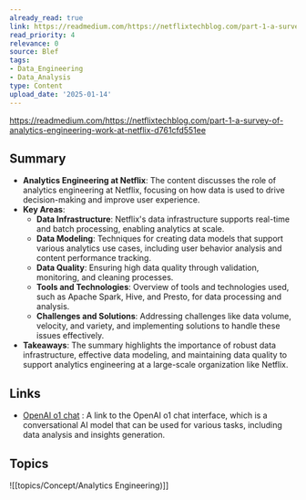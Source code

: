 ```yaml
---
already_read: true
link: https://readmedium.com/https://netflixtechblog.com/part-1-a-survey-of-analytics-engineering-work-at-netflix-d761cfd551ee
read_priority: 4
relevance: 0
source: Blef
tags:
- Data_Engineering
- Data_Analysis
type: Content
upload_date: '2025-01-14'
---
```


https://readmedium.com/https://netflixtechblog.com/part-1-a-survey-of-analytics-engineering-work-at-netflix-d761cfd551ee
## Summary

- **Analytics Engineering at Netflix**: The content discusses the role of analytics engineering at Netflix, focusing on how data is used to drive decision-making and improve user experience.
- **Key Areas**:
  - **Data Infrastructure**: Netflix's data infrastructure supports real-time and batch processing, enabling analytics at scale.
  - **Data Modeling**: Techniques for creating data models that support various analytics use cases, including user behavior analysis and content performance tracking.
  - **Data Quality**: Ensuring high data quality through validation, monitoring, and cleaning processes.
  - **Tools and Technologies**: Overview of tools and technologies used, such as Apache Spark, Hive, and Presto, for data processing and analysis.
  - **Challenges and Solutions**: Addressing challenges like data volume, velocity, and variety, and implementing solutions to handle these issues effectively.
- **Takeaways**: The summary highlights the importance of robust data infrastructure, effective data modeling, and maintaining data quality to support analytics engineering at a large-scale organization like Netflix.
## Links

- [OpenAI o1 chat](https://openai01.net/) : A link to the OpenAI o1 chat interface, which is a conversational AI model that can be used for various tasks, including data analysis and insights generation.

## Topics

![[topics/Concept/Analytics Engineering)]]
